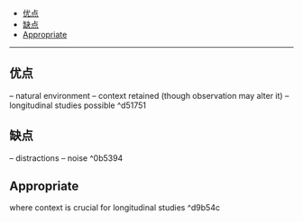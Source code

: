 
- [优点](#^d51751)
- [缺点](#^0b5394)
- [Appropriate](#^d9b54c)






































----


## 优点
– natural environment
– context retained (though observation may alter it)
– longitudinal studies possible
^d51751


## 缺点
– distractions
– noise
^0b5394


## Appropriate
where context is crucial for longitudinal studies
^d9b54c
